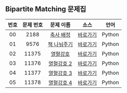 ## Bipartite Matching 문제집

| 번호  | 문제 번호 |                     문제 이름                     |         소스         |  언어  |
| :---: | :-------: | :-----------------------------------------------: | :------------------: | :----: |
|  00   |   2188   | [축사 배정](https://www.acmicpc.net/problem/2188) | [바로가기](../problems/2188) | Python |
|  01   |   9576   | [책 나눠주기](https://www.acmicpc.net/problem/9576) | [바로가기](../problems/9576) | Python |
|  02   |   11375   | [열혈강호](https://www.acmicpc.net/problem/11375) | [바로가기](../problems/11375) | Python |
|  03   |   11376   | [열혈강호 2](https://www.acmicpc.net/problem/11376) | [바로가기](../problems/11376) | Python |
|  04   |   11377   | [열혈강호 3](https://www.acmicpc.net/problem/11377) | [바로가기](../problems/11377) | Python |
|  05   |   11378   | [열혈강호 4](https://www.acmicpc.net/problem/11378) | [바로가기](../problems/11378) | Python |